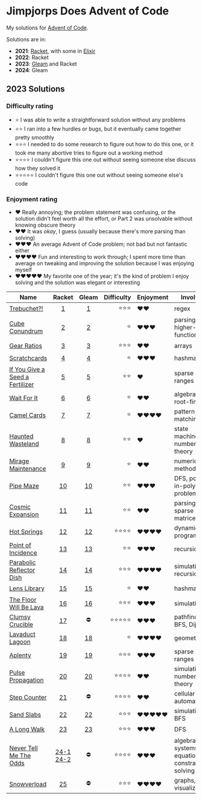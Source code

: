 # Jimpjorps Does Advent of Code

My solutions for [Advent of Code](https://adventofcode.com/).  

Solutions are in:

* __2021__: [Racket](https://racket-lang.org/), with some in [Elixir](https://elixir-lang.org/)
* __2022__: Racket
* __2023__: [Gleam](https://gleam.run/) and Racket
* __2024__: Gleam 

## 2023 Solutions

### Difficulty rating

* ⭐ I was able to write a straightforward solution without any problems
* ⭐⭐ I ran into a few hurdles or bugs, but it eventually came together pretty smoothly
* ⭐⭐⭐ I needed to do some research to figure out how to do this one, or it took me many abortive tries to figure out a working method
* ⭐⭐⭐⭐ I couldn't figure this one out without seeing someone else discuss how they solved it
* ⭐⭐⭐⭐⭐ I couldn't figure this one out without seeing someone else's code

### Enjoyment rating

* ♥️ Really annoying; the problem statement was confusing, or the solution didn't feel worth all the effort, or Part 2 was unsolvable without knowing obscure theory
* ♥️♥️ It was *okay*, I guess (usually because there's more parsing than solving)
* ♥️♥️♥️ An average Advent of Code problem; not bad but not fantastic either
* ♥️♥️♥️♥️ Fun and interesting to work through; I spent more time than average on tweaking and improving the solution because I was enjoying myself
* ♥️♥️♥️♥️♥️ My favorite one of the year; it's the kind of problem I enjoy solving and the solution was elegant or interesting

| Name                                                                   |                                       Racket                                        |                Gleam                 | Difficulty | Enjoyment | Involves                                      |
| ---------------------------------------------------------------------- | :---------------------------------------------------------------------------------: | :----------------------------------: | ---------: | :-------- | --------------------------------------------- |
| [Trebuchet?!](https://adventofcode.com/2023/day/1)                     |                        [1](/aoc2023-other/day-01/day-01.rkt)                        |  [1](/aoc2023/src/day1/solve.gleam)  |        ⭐⭐⭐ | ♥️♥️        | regex                                         |
| [Cube Conundrum](https://adventofcode.com/2023/day/2)                  |                        [2](/aoc2023-other/day-02/day-02.rkt)                        |  [2](/aoc2023/src/day2/solve.gleam)  |          ⭐ | ♥️♥️♥️       | parsing, higher-order functions               |
| [Gear Ratios](https://adventofcode.com/2023/day/3)                     |                        [3](/aoc2023-other/day-03/day-03.rkt)                        |  [3](/aoc2023/src/day3/solve.gleam)  |        ⭐⭐⭐ | ♥️♥️        | arrays                                        |
| [Scratchcards](https://adventofcode.com/2023/day/4)                    |                        [4](/aoc2023-other/day-04/day-04.rkt)                        |  [4](/aoc2023/src/day4/solve.gleam)  |          ⭐ | ♥️♥️♥️       | hashmaps                                      |
| [If You Give a Seed a Fertilizer](https://adventofcode.com/2023/day/5) |                        [5](/aoc2023-other/day-05/day-05.rkt)                        |  [5](/aoc2023/src/day5/solve.gleam)  |         ⭐⭐ | ♥️         | sparse ranges                                 |
| [Wait For It](https://adventofcode.com/2023/day/6)                     |                        [6](/aoc2023-other/day-06/day-06.rkt)                        |  [6](/aoc2023/src/day6/solve.gleam)  |          ⭐ | ♥️♥️        | algebra, root-finding                         |
| [Camel Cards](https://adventofcode.com/2023/day/7)                     |                        [7](/aoc2023-other/day-07/day-07.rkt)                        |  [7](/aoc2023/src/day7/solve.gleam)  |          ⭐ | ♥️♥️♥️♥️      | pattern matching                              |
| [Haunted Wasteland](https://adventofcode.com/2023/day/8)               |                        [8](/aoc2023-other/day-08/day-08.rkt)                        |  [8](/aoc2023/src/day8/solve.gleam)  |         ⭐⭐ | ♥️         | state machines, number theory                 |
| [Mirage Maintenance](https://adventofcode.com/2023/day/9)              |                        [9](/aoc2023-other/day-09/day-09.rkt)                        |  [9](/aoc2023/src/day9/solve.gleam)  |          ⭐ | ♥️♥️        | numerical methods                             |
| [Pipe Maze](https://adventofcode.com/2023/day/10)                      |                       [10](/aoc2023-other/day-10/day-10.rkt)                        | [10](/aoc2023/src/day10/solve.gleam) |         ⭐⭐ | ♥️♥️♥️       | DFS, point-in-polygon problem                 |
| [Cosmic Expansion](https://adventofcode.com/2023/day/11)               |                       [11](/aoc2023-other/day-11/day-11.rkt)                        | [11](/aoc2023/src/day11/solve.gleam) |         ⭐⭐ | ♥️♥️        | parsing, sparse matrices                      |
| [Hot Springs](https://adventofcode.com/2023/day/12)                    |                       [12](/aoc2023-other/day-12/day-12.rkt)                        | [12](/aoc2023/src/day12/solve.gleam) |       ⭐⭐⭐⭐ | ♥️♥️♥️♥️      | dynamic programming                           |
| [Point of Incidence](https://adventofcode.com/2023/day/13)             |                       [13](/aoc2023-other/day-13/day-13.rkt)                        | [13](/aoc2023/src/day13/solve.gleam) |         ⭐⭐ | ♥️♥️♥️       | recursion                                     |
| [Parabolic Reflector Dish](https://adventofcode.com/2023/day/14)       |                       [14](/aoc2023-other/day-14/day-14.rkt)                        | [14](/aoc2023/src/day14/solve.gleam) |        ⭐⭐⭐ | ♥️♥️♥️♥️      | simulation, recursion                                    |
| [Lens Library](https://adventofcode.com/2023/day/15)                   |                       [15](/aoc2023-other/day-15/day-15.rkt)                        | [15](/aoc2023/src/day15/solve.gleam) |          ⭐ | ♥️♥️        | hashmaps                                      |
| [The Floor Will Be Lava](https://adventofcode.com/2023/day/16)         |                       [16](/aoc2023-other/day-16/day-16.rkt)                        | [16](/aoc2023/src/day16/solve.gleam) |        ⭐⭐⭐ | ♥️♥️♥️       | simulation                                    |
| [Clumsy Crucible](https://adventofcode.com/2023/day/17)                |                       [17](/aoc2023-other/day-17/day-17.rkt)                        |                  ⛔                   |      ⭐⭐⭐⭐⭐ | ♥️♥️♥️       | pathfinding, BFS, Dijkstra                                 |
| [Lavaduct Lagoon](https://adventofcode.com/2023/day/18)                |                       [18](/aoc2023-other/day-18/day-18.rkt)                        | [18](/aoc2023/src/day18/solve.gleam) |          ⭐ | ♥️♥️♥️♥️      | geometry                                      |
| [Aplenty](https://adventofcode.com/2023/day/19)                        |                       [19](/aoc2023-other/day-19/day-19.rkt)                        | [19](/aoc2023/src/day19/solve.gleam) |        ⭐⭐⭐ | ♥️♥️♥️       | sparse ranges                                 |
| [Pulse Propagation](https://adventofcode.com/2023/day/20)              |                       [20](/aoc2023-other/day-20/day-20.rkt)                        | [20](/aoc2023/src/day20/solve.gleam) |       ⭐⭐⭐⭐ | ♥️♥️        | simulation, number theory                     |
| [Step Counter](https://adventofcode.com/2023/day/21)                   |                       [21](/aoc2023-other/day-21/day-21.rkt)                        |                  ⛔                   |       ⭐⭐⭐⭐ | ♥️♥️        | cellular automata                             |
| [Sand Slabs](https://adventofcode.com/2023/day/22)                     |                       [22](/aoc2023-other/day-22/day-22.rkt)                        | [22](/aoc2023/src/day22/solve.gleam) |        ⭐⭐⭐ | ♥️♥️♥️♥️♥️     | simulation, BFS                               |
| [A Long Walk](https://adventofcode.com/2023/day/23)                    |                       [23](/aoc2023-other/day-23/day-23.rkt)                        | [23](/aoc2023/src/day23/solve.gleam) |        ⭐⭐⭐ | ♥️♥️♥️       | DFS                                           |
| [Never Tell Me The Odds](https://adventofcode.com/2023/day/24)         | [24-1](/aoc2023-other/day-24/day-24a.rkt) [24-2](/aoc2023-other/day-24/day-24b.rkt) |                  ⛔                   |       ⭐⭐⭐⭐ | ♥️♥️♥️       | algebra, systems of equations, constraint solving |
| [Snowverload](https://adventofcode.com/2023/day/25)                    |                       [25](/aoc2023-other/day-25/day-25.rkt)                        |                  ⛔                   |        ⭐⭐⭐ | ♥️♥️♥️♥️      | graphs, visualization                         |

